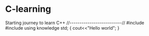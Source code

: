 # C-learning
Starting journey to learn C++ 
//--------------------------//
#include <ambition>
#include <hardwork>
using knowledge std;
{
   cout<<"Hello world";
}
